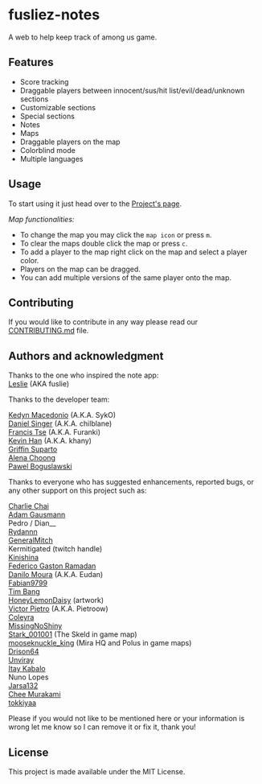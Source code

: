 # fusliez-notes

A web to help keep track of among us game.

## Features

- Score tracking
- Draggable players between innocent/sus/hit list/evil/dead/unknown sections
- Customizable sections
- Special sections
- Notes
- Maps
- Draggable players on the map
- Colorblind mode
- Multiple languages

## Usage

To start using it just head over to the [Project's page](https://kedyn.github.io/fusliez-notes/).

_Map functionalities:_

- To change the map you may click the `map icon` or press `m`.
- To clear the maps double click the map or press `c`.
- To add a player to the map right click on the map and select a player color.
- Players on the map can be dragged.
- You can add multiple versions of the same player onto the map.

## Contributing

If you would like to contribute in any way please read our
[CONTRIBUTING.md](CONTRIBUTING.md) file.

## Authors and acknowledgment

Thanks to the one who inspired the note app:  
[Leslie](https://www.twitch.tv/fuslie) (AKA fuslie)

Thanks to the developer team:

[Kedyn Macedonio](https://github.com/Kedyn) (A.K.A. SykO)  
[Daniel Singer](https://github.com/chilblane) (A.K.A. chilblane)  
[Francis Tse](https://github.com/francistse23) (A.K.A. Furanki)  
[Kevin Han](https://github.com/kevinydhan) (A.K.A. khany)  
[Griffin Suparto](https://github.com/Viou)  
[Alena Choong](https://github.com/leeeennyy)  
[Pawel Boguslawski](https://github.com/bogusweb)

Thanks to everyone who has suggested enhancements, reported bugs, or any
other support on this project such as:

[Charlie Chai](https://github.com/charlie-808)  
[Adam Gausmann](https://github.com/agausmann)  
Pedro / Dian\_\_  
[Rydannn](https://twitter.com/RydanTweets)  
[GeneralMitch](https://twitter.com/GeneralMitch1)  
Kermitigated (twitch handle)  
[Kinishina](https://github.com/Kinishina)  
[Federico Gaston Ramadan](https://github.com/federamadan)  
[Danilo Moura](https://github.com/danilolmoura) (A.K.A. Eudan)  
[Fabian9799](https://github.com/fabian9799)  
[Tim Bang](https://github.com/I3lackRacer)  
[HoneyLemonDaisy](https://twitter.com/honeylemondaisy) (artwork)  
[Victor Pietro](https://github.com/pietroow) (A.K.A. Pietroow)  
[Coleyra](https://github.com/Coleyra)  
[MissingNoShiny](https://github.com/MissingNoShiny)  
[Stark_001001](https://www.reddit.com/user/Stark_001001) (The Skeld in game
map)  
[mooseknuckle_king](https://www.reddit.com/user/mooseknuckle_king/) (Mira HQ and
Polus in game maps)  
[Drison64](https://github.com/Drison64)  
[Unviray](https://github.com/Unviray)  
[Itay Kabalo](https://twitter.com/itaykabalo)  
Nuno Lopes  
[Jarsa132](https://github.com/Jarsa132)  
[Chee Murakami](https://github.com/cheemurakami)  
[tokkiyaa](https://github.com/tokkiyaa)

Please if you would not like to be mentioned here or your information is wrong
let me know so I can remove it or fix it, thank you!

## License

This project is made available under the MIT License.
